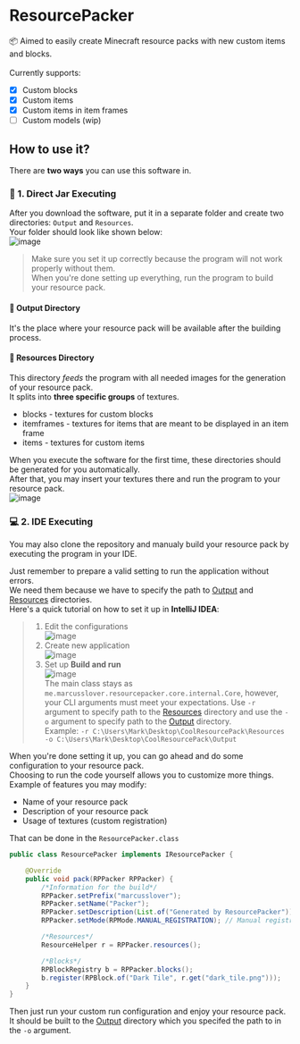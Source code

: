 # ResourcePacker
📦 Aimed to easily create Minecraft resource packs with new custom items and blocks.</br>
</br>
Currently supports:
- [x] Custom blocks
- [x] Custom items
- [x] Custom items in item frames
- [ ] Custom models (wip)

## How to use it?
There are **two ways** you can use this software in.
### 🎯 1. Direct Jar Executing
After you download the software, put it in a separate folder and create two directories:
`Output` and `Resources`. </br>
Your folder should look like shown below:</br>
![image](https://user-images.githubusercontent.com/38810661/132089575-e89d0716-fa7f-4570-8154-48ca7ac41403.png)</br>
> Make sure you set it up correctly because the program will not work properly without them.</br>
> When you're done setting up everything, run the program to build your resource pack.
#### 🧭 Output Directory
It's the place where your resource pack will be available after the building process.</br>

#### 🧰 Resources Directory
This directory *feeds* the program with all needed images for the generation of your resource pack.</br>
It splits into **three specific groups** of textures.
- blocks - textures for custom blocks
- itemframes - textures for items that are meant to be displayed in an item frame
- items - textures for custom items</br>

When you execute the software for the first time, these directories should be generated for you automatically.</br>
After that, you may insert your textures there and run the program to your resource pack.</br>
![image](https://user-images.githubusercontent.com/38810661/132089844-b7154d72-732f-4d4c-a8a7-e1faa0572fc0.png)

### 💻 2. IDE Executing
You may also clone the repository and manualy build your resource pack by executing the program in your IDE.</br>

Just remember to prepare a valid setting to run the application without errors.</br>
We need them because we have to specify the path to [Output](#-output-directory) and [Resources](#-resources-directory) directories.</br>
Here's a quick tutorial on how to set it up in **IntelliJ IDEA**:</br>
> 1. Edit the configurations </br> ![image](https://user-images.githubusercontent.com/38810661/132091028-7c655663-8412-4fce-975e-2d687b46dfd2.png)
> 2. Create new application </br> ![image](https://user-images.githubusercontent.com/38810661/132091079-58258bb4-2dd3-4efc-ae40-82b88d59b93f.png)
> 3. Set up **Build and run** </br> ![image](https://user-images.githubusercontent.com/38810661/132091100-20df55fa-e536-4829-b7c2-02aaae1e5869.png)
</br>The main class stays as `me.marcusslover.resourcepacker.core.internal.Core`,
however, your CLI arguments must meet your expectations. Use `-r` argument to specify path to the [Resources](#-resources-directory) directory
and use the `-o` argument to specify path to the [Output](#-output-directory) directory. </br>
Example: `-r C:\Users\Mark\Desktop\CoolResourcePack\Resources -o C:\Users\Mark\Desktop\CoolResourcePack\Output`


When you're done setting it up, you can go ahead and do some configuration to your resource pack.</br>
Choosing to run the code yourself allows you to customize more things.</br>
Example of features you may modify:
- Name of your resource pack
- Description of your resource pack
- Usage of textures (custom registration)

That can be done in the `ResourcePacker.class`
```java
public class ResourcePacker implements IResourcePacker {

    @Override
    public void pack(RPPacker RPPacker) {
        /*Information for the build*/
        RPPacker.setPrefix("marcusslover");
        RPPacker.setName("Packer");
        RPPacker.setDescription(List.of("Generated by ResourcePacker"));
        RPPacker.setMode(RPMode.MANUAL_REGISTRATION); // Manual registration of files.

        /*Resources*/
        ResourceHelper r = RPPacker.resources();

        /*Blocks*/
        RPBlockRegistry b = RPPacker.blocks();
        b.register(RPBlock.of("Dark Tile", r.get("dark_tile.png")));
    }
}
```
Then just run your custom run configuration and enjoy your resource pack.
It should be built to the [Output](#-output-directory) directory which you specifed the path to in the `-o` argument.
